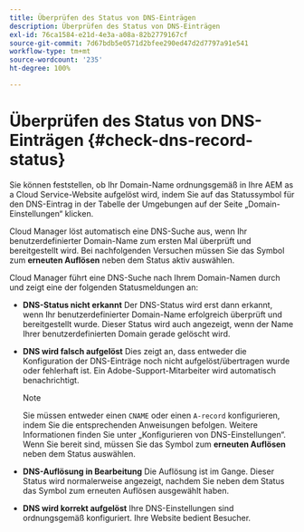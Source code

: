 ```yaml
---
title: Überprüfen des Status von DNS-Einträgen
description: Überprüfen des Status von DNS-Einträgen
exl-id: 76ca1584-e21d-4e3a-a08a-82b2779167cf
source-git-commit: 7d67bdb5e0571d2bfee290ed47d2d7797a91e541
workflow-type: tm+mt
source-wordcount: '235'
ht-degree: 100%

---
```


# Überprüfen des Status von DNS-Einträgen {#check-dns-record-status}

Sie können feststellen, ob Ihr Domain-Name ordnungsgemäß in Ihre AEM as a Cloud Service-Website aufgelöst wird, indem Sie auf das Statussymbol für den DNS-Eintrag in der Tabelle der Umgebungen auf der Seite „Domain-Einstellungen“ klicken.

Cloud Manager löst automatisch eine DNS-Suche aus, wenn Ihr benutzerdefinierter Domain-Name zum ersten Mal überprüft und bereitgestellt wird. Bei nachfolgenden Versuchen müssen Sie das Symbol zum **erneuten Auflösen** neben dem Status aktiv auswählen.

Cloud Manager führt eine DNS-Suche nach Ihrem Domain-Namen durch und zeigt eine der folgenden Statusmeldungen an:

* **DNS-Status nicht erkannt**
Der DNS-Status wird erst dann erkannt, wenn Ihr benutzerdefinierter Domain-Name erfolgreich überprüft und bereitgestellt wurde. Dieser Status wird auch angezeigt, wenn der Name Ihrer benutzerdefinierten Domain gerade gelöscht wird.

* **DNS wird falsch aufgelöst**
Dies zeigt an, dass entweder die Konfiguration der DNS-Einträge noch nicht aufgelöst/übertragen wurde oder fehlerhaft ist. Ein Adobe-Support-Mitarbeiter wird automatisch benachrichtigt.

   >[!NOTE]
   >Sie müssen entweder einen `CNAME` oder einen `A-record` konfigurieren, indem Sie die entsprechenden Anweisungen befolgen. Weitere Informationen finden Sie unter „Konfigurieren von DNS-Einstellungen“. Wenn Sie bereit sind, müssen Sie das Symbol zum **erneuten Auflösen** neben dem Status auswählen.

* **DNS-Auflösung in Bearbeitung**
Die Auflösung ist im Gange. Dieser Status wird normalerweise angezeigt, nachdem Sie neben dem Status das Symbol zum erneuten Auflösen ausgewählt haben.

* **DNS wird korrekt aufgelöst**
Ihre DNS-Einstellungen sind ordnungsgemäß konfiguriert. Ihre Website bedient Besucher.
